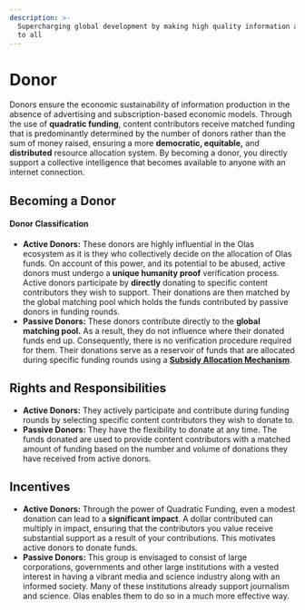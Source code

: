 ```yaml
---
description: >-
  Supercharging global development by making high quality information available
  to all
---
```


# Donor

Donors ensure the economic sustainability of information production in the absence of advertising and subscription-based economic models. Through the use of **quadratic funding**, content contributors receive matched funding that is predominantly determined by the number of donors rather than the sum of money raised, ensuring a more **democratic, equitable,** and **distributed** resource allocation system. By becoming a donor, you directly support a collective intelligence that becomes available to anyone with an internet connection.&#x20;

## Becoming a Donor

#### Donor Classification

* **Active Donors:** These donors are highly influential in the Olas ecosystem as it is they who collectively decide on the allocation of Olas funds. On account of this power, and its potential to be abused, active donors must undergo a **unique humanity proof** verification process. Active donors participate by **directly** donating to specific content contributors they wish to support. Their donations are then matched by the global matching pool which holds the funds contributed by passive donors in funding rounds.
* **Passive Donors:** These donors contribute directly to the **global matching pool.** As a result, they do not influence where their donated funds end up. Consequently, there is no verification procedure required for them. Their donations serve as a reservoir of funds that are allocated during specific funding rounds using a [**Subsidy Allocation Mechanism**](../components/subsidy-allocation-mechanism.md).

## Rights and Responsibilities

* **Active Donors:** They actively participate and contribute during funding rounds by selecting specific content contributors they wish to donate to.
* **Passive Donors:** They have the flexibility to donate at any time. The funds donated are used to provide content contributors with a matched amount of funding based on the number and volume of donations they have received from active donors.

## Incentives

* **Active Donors:** Through the power of Quadratic Funding, even a modest donation can lead to a **significant impact**. A dollar contributed can multiply in impact, ensuring that the contributors you value receive substantial support as a result of your contributions. This motivates active donors to donate funds.&#x20;
* **Passive Donors:** This group is envisaged to consist of large corporations, governments and other large institutions with a vested interest in having a vibrant media and science industry along with an informed society. Many of these institutions already support journalism and science. Olas enables them to do so in a much more effective way.
